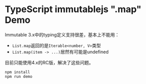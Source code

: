 TypeScript immutablejs ".map" Demo
==================================

Immutable 3.x中的typing定义支持很差，基本上不能用：

- `List.map`返回的是`Iterable<number, V>`类型
- `List.map(item -> ...)`居然有可能是undefined

目前只能使用4.x的RC版，解决了这些问题。

```
npm install
npm run demo
```
